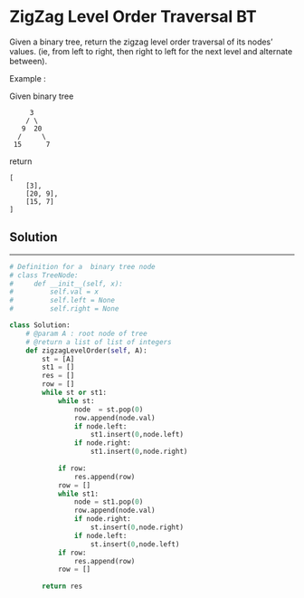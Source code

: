 <h1>ZigZag Level Order Traversal BT</h1>

<p>
Given a binary tree, return the zigzag level order traversal of its nodes’ values. (ie, from left to right, then right to left for the next level and alternate between).

Example :

Given binary tree

         3
        / \
       9  20
      /     \
     15      7
    
return

    [
        [3],
        [20, 9],
        [15, 7]
    ]
</p>

<h2>Solution</h2>

***

```python
# Definition for a  binary tree node
# class TreeNode:
#     def __init__(self, x):
#         self.val = x
#         self.left = None
#         self.right = None

class Solution:
    # @param A : root node of tree
    # @return a list of list of integers
    def zigzagLevelOrder(self, A):
        st = [A]
        st1 = []
        res = []
        row = []
        while st or st1:
            while st:
                node  = st.pop(0)
                row.append(node.val)
                if node.left:
                    st1.insert(0,node.left)
                if node.right:
                    st1.insert(0,node.right)
                    
            if row:
                res.append(row)
            row = []
            while st1:
                node = st1.pop(0)
                row.append(node.val)
                if node.right:
                    st.insert(0,node.right)
                if node.left:
                    st.insert(0,node.left)
            if row:
                res.append(row)
            row = []
                    
        return res
```